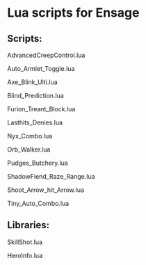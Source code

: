 Lua scripts for Ensage
==============
Scripts:
-----------
AdvancedCreepControl.lua

Auto_Armlet_Toggle.lua

Axe_Blink_Ulti.lua

Blind_Prediction.lua

Furion_Treant_Block.lua

Lasthits_Denies.lua

Nyx_Combo.lua

Orb_Walker.lua

Pudges_Butchery.lua

ShadowFiend_Raze_Range.lua

Shoot_Arrow_hit_Arrow.lua

Tiny_Auto_Combo.lua

Libraries:
-----------
SkillShot.lua

HeroInfo.lua
